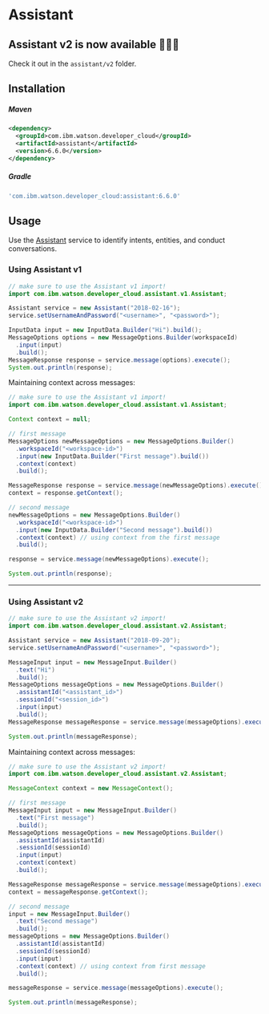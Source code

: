 # Assistant

## Assistant v2 is now available :tada::tada::tada:
Check it out in the `assistant/v2` folder.

## Installation

##### Maven
```xml
<dependency>
  <groupId>com.ibm.watson.developer_cloud</groupId>
  <artifactId>assistant</artifactId>
  <version>6.6.0</version>
</dependency>
```

##### Gradle
```gradle
'com.ibm.watson.developer_cloud:assistant:6.6.0'
```

## Usage
Use the [Assistant][assistant] service to identify intents, entities, and conduct conversations.

### Using Assistant v1
```java
// make sure to use the Assistant v1 import!
import com.ibm.watson.developer_cloud.assistant.v1.Assistant;

Assistant service = new Assistant("2018-02-16");
service.setUsernameAndPassword("<username>", "<password>");

InputData input = new InputData.Builder("Hi").build();
MessageOptions options = new MessageOptions.Builder(workspaceId)
  .input(input)
  .build();
MessageResponse response = service.message(options).execute();
System.out.println(response);
```

Maintaining context across messages:
```java
// make sure to use the Assistant v1 import!
import com.ibm.watson.developer_cloud.assistant.v1.Assistant;

Context context = null;

// first message
MessageOptions newMessageOptions = new MessageOptions.Builder()
  .workspaceId("<workspace-id>")
  .input(new InputData.Builder("First message").build())
  .context(context)
  .build();

MessageResponse response = service.message(newMessageOptions).execute();
context = response.getContext();

// second message
newMessageOptions = new MessageOptions.Builder()
  .workspaceId("<workspace-id>")
  .input(new InputData.Builder("Second message").build())
  .context(context) // using context from the first message
  .build();

response = service.message(newMessageOptions).execute();

System.out.println(response);
```

---

### Using Assistant v2
```java
// make sure to use the Assistant v2 import!
import com.ibm.watson.developer_cloud.assistant.v2.Assistant;

Assistant service = new Assistant("2018-09-20");
service.setUsernameAndPassword("<username>", "<password>");

MessageInput input = new MessageInput.Builder()
  .text("Hi")
  .build();
MessageOptions messageOptions = new MessageOptions.Builder()
  .assistantId("<assistant_id>")
  .sessionId("<session_id>")
  .input(input)
  .build();
MessageResponse messageResponse = service.message(messageOptions).execute();

System.out.println(messageResponse);
```

Maintaining context across messages:
```java
// make sure to use the Assistant v2 import!
import com.ibm.watson.developer_cloud.assistant.v2.Assistant;

MessageContext context = new MessageContext();

// first message
MessageInput input = new MessageInput.Builder()
  .text("First message")
  .build();
MessageOptions messageOptions = new MessageOptions.Builder()
  .assistantId(assistantId)
  .sessionId(sessionId)
  .input(input)
  .context(context)
  .build();

MessageResponse messageResponse = service.message(messageOptions).execute();
context = messageResponse.getContext();

// second message
input = new MessageInput.Builder()
  .text("Second message")
  .build();
messageOptions = new MessageOptions.Builder()
  .assistantId(assistantId)
  .sessionId(sessionId)
  .input(input)
  .context(context) // using context from first message
  .build();

messageResponse = service.message(messageOptions).execute();

System.out.println(messageResponse);
```
[assistant]: https://console.bluemix.net/docs/services/assistant/index.html
